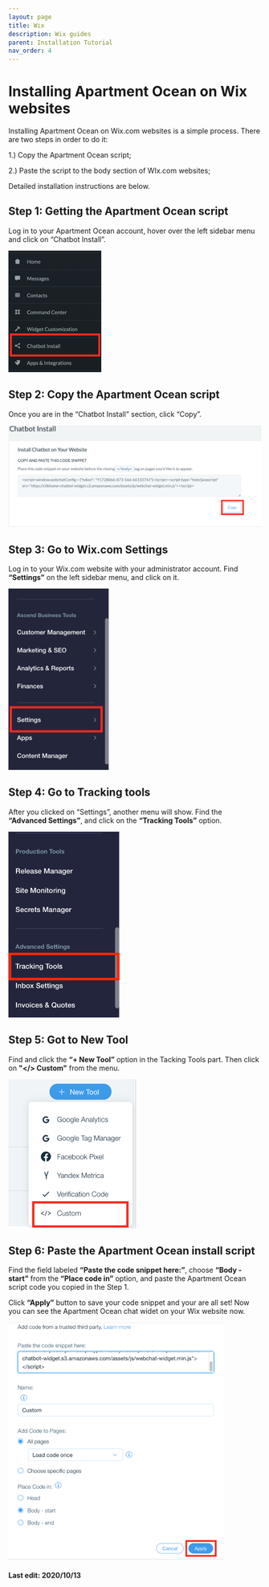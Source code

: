 ```yaml
---
layout: page
title: Wix
description: Wix guides 
parent: Installation Tutorial
nav_order: 4
---
```


# Installing Apartment Ocean on Wix websites

Installing Apartment Ocean on Wix.com websites is a simple process. There are two steps in order to do it:

1.) Copy the Apartment Ocean script;

2.) Paste the script to the body section of WIx.com websites;

Detailed installation instructions are below.

## Step 1: Getting the Apartment Ocean script

Log in to your Apartment Ocean account, hover over the left sidebar menu and click on “Chatbot Install”. 

<img src="/assets/images/wix1.png">

## Step 2: Copy the Apartment Ocean script

Once you are in the “Chatbot Install” section, click “Copy”.

<img src="/assets/images/wix2.png">

## Step 3: Go to Wix.com Settings

Log in to your Wix.com website with your administrator account. Find **“Settings”** on the left sidebar menu, and click on it.

<img src="/assets/images/wix3.png">

## Step 4: Go to Tracking tools

After you clicked on “Settings”, another menu will show. Find the **“Advanced Settings”**,  and click on the **“Tracking Tools”** option.

<img src="/assets/images/wix4.png">

## Step 5: Got to New Tool

Find and click the **“+ New Tool”** option in the Tacking Tools part. Then click on **"</> Custom"** from the menu.

<img src="/assets/images/wix5.png">

## Step 6: Paste the Apartment Ocean install script

Find the field labeled **“Paste the code snippet here:”**, choose **“Body - start”** from the **“Place code in”** option, and paste the Apartment Ocean script code you copied in the Step 1.

Click **“Apply”** button to save your code snippet and your are all set! Now you can see the Apartment Ocean chat widet on your Wix website now.

<img src="/assets/images/wix6.png">

#### Last edit: 2020/10/13


